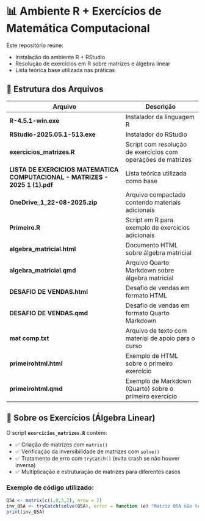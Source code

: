 # 📊 Ambiente R + Exercícios de Matemática Computacional

Este repositório reúne:

- Instalação do ambiente R + RStudio
- Resolução de exercícios em R sobre matrizes e álgebra linear
- Lista teórica base utilizada nas práticas

## 📁 Estrutura dos Arquivos

| Arquivo                                                       | Descrição                                             |
|--------------------------------------------------------------|-------------------------------------------------------|
| **R-4.5.1-win.exe**                                           | Instalador da linguagem R                             |
| **RStudio-2025.05.1-513.exe**                                 | Instalador do RStudio                                 |
| **exercicios_matrizes.R**                                     | Script com resolução de exercícios com operações de matrizes |
| **LISTA DE EXERCICIOS MATEMATICA COMPUTACIONAL - MATRIZES - 2025 1 (1).pdf** | Lista teórica utilizada como base |
| **OneDrive_1_22-08-2025.zip**                                 | Arquivo compactado contendo materiais adicionais      |
| **Primeiro.R**                                                | Script em R para exemplo de exercícios adicionais     |
| **algebra_matricial.html**                                    | Documento HTML sobre álgebra matricial                |
| **algebra_matricial.qmd**                                     | Arquivo Quarto Markdown sobre álgebra matricial       |
| **DESAFIO DE VENDAS.html**                                     | Desafio de vendas em formato HTML                     |
| **DESAFIO DE VENDAS.qmd**                                      | Desafio de vendas em formato Quarto Markdown          |
| **mat comp.txt**                                              | Arquivo de texto com material de apoio para o curso   |
| **primeirohtml.html**                                         | Exemplo de HTML sobre o primeiro exercício            |
| **primeirohtml.qmd**                                          | Exemplo de Markdown (Quarto) sobre o primeiro exercício|

## 🧮 Sobre os Exercícios (Álgebra Linear)

O script **`exercicios_matrizes.R`** contém:

- ✅ Criação de matrizes com `matrix()`
- ✅ Verificação da inversibilidade de matrizes com `solve()`
- ✅ Tratamento de erro com `tryCatch()` (evita crash se não houver inversa)
- ✅ Multiplicação e estruturação de matrizes para diferentes casos

### Exemplo de código utilizado:

```r
Q5A <- matrix(c(1,0,3,2), nrow = 2)
inv_Q5A <- tryCatch(solve(Q5A), error = function (e) "Matriz Q5A não tem inversa")
print(inv_Q5A)
